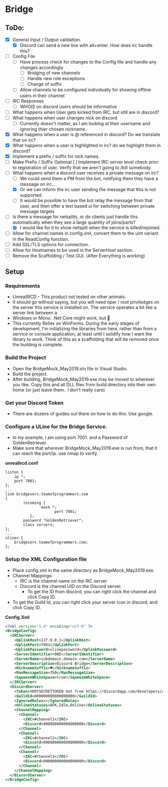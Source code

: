 # Bridge
## ToDo:
- [X] General Input / Output validation. 
  - [X] Discord can send a new line with alt+enter. How does irc handle this? 
- [ ] Config File
  - [ ] Have process check for changes to the Config file and handle any changes accordingly
    - [ ] Bridging of new channels
    - [ ] Handle new role exceptions
    - [ ] Change of suffix
  - [ ] Allow channels to be configured individually for showing offline users in their channel
- [ ] IRC Responses
  - [ ] WHOIS on discord users should be informative
- [ ] What happens when User gets kicked from IRC, but still are in discord?
- [ ] What happens when user changes nick on discord
  - [ ] Currently doesn't matter, as I am looking at their username and ignoring thier chosen nickname.
- [X] What happens when a user is @ referenced in discord? Do we translate that on irc?
- [X] What happens when a user is highlighted in irc? do we highlight them in discord?
- [X] Implement a prefix / suffix for nick names.
- [ ] Make Prefix / Suffix Optional
     [ ] Implement IRC server level check prior to registration of user. Verify that we aren't going to /kill somebody. 
- [ ] What happens when a discord user receives a private message on irc?
  - [ ] We could send them a PM from the bot, notifying them they have a message on irc...
  - [X] Or we can inform the irc user sending the message that this is not supported.
  - [ ] It would be possible to have the bot relay the message from that user, and then offer a text based ui for switching between private message targets
- [ ] Is there a message for netsplits, or do clients just handle this automatically when they see a large quantity of joins/parts? 
  - [X] I would like for it to show netsplit when the service is killed/rejoined. 
- [ ] Allow for channel names in config.xml, convert them to the uint variant in the ReadConfig function. 
- [ ] Add SSL/TLS options for connection.
- [ ] Allow for Hostnames to be used in the ServerHost section. 
- [ ] Remove the Scaffolding / Test GUI. (After Everything is working)
## Setup
### Requirements
* UnrealIRCD - This product not tested on other animals. 
* It should go without saying, but you will need oper / root priviledges on the server this service is installed on. The service operates a bit like a server link between a 
* Windows or Mono. .Net Core might work, but 🤷
* This currently Relies on WinForms. During the early stages of development, I'm initializing the libraries from here, rather than from a service or console application, at least until I solidify how I want the library to work. Think of this as a scaffolding that will be removed once the building is complete. 

### Build the Project
* Open the BridgeMock_May2019.sln file in Visual Studio.
* Build the project.
* After building, BridgeMock_May2019.exe may be moved to wherever you like. Copy this and all DLL files from build directory into their own home (or just leave them.. I don't really care) 

### Get your Discord Token
* There are dozens of guides out there on how to do this. Use google. 

### Configure a ULine for the Bridge Service. 
* In my example, I am using port 7001. and a Password of GoldenRetriever. 
* Make sure that wherever BridgeMock_May2019.exe is run from, that it can reach the port/ip. use nmap to verify. 

**unrealircd.conf**
```
listen { 
	ip *;
	port 7001;
};
... 
link bridgeserv.teamofprogrammers.com
{
        incoming {
                mask *;
		              port 7001;
	       };
        password "GoldenRetriever";
        class servers;
};
...
ulines { 
	bridgeserv.teamofprogrammers.com;
};

```


### Setup the XML Configuration file
*  Place config.xml in the same directory as BridgeMock_May2019.exe.
* Channel Mappings:
  * IRC is the channel name on the IRC server
  * Discord is the channel UID on the Discord server.
    * To get the ID from discord, you can right click the channel and click Copy ID. 
* To get the Guild Id, you can right click your server icon in discord, and click Copy ID.

**Config.Xml**
```XML
<?xml version="1.0" encoding="utf-8" ?>    
<BridgeConfig>
  <IRCServer>
    <UplinkHost>127.0.0.1</UplinkHost>
    <UplinkPort>7001</UplinkPort>
    <UplinkPassword>ulinepassword</UplinkPassword>
    <ServerIdentifier>00E</ServerIdentifier>
    <ServerName>subdomain.domain.com</ServerName>
    <ServerDescription>Discord Bridge</ServerDescription>
    <NicknameSuffix>♥</NicknameSuffix>
    <MaxMessageSize>350</MaxMessageSize>
    <SqueezeWhiteSpace>true</SqueezeWhiteSpace>
  </IRCServer>
  <DiscordServer>
    <Token>VERYSECRETTOKEN Get from https://discordapp.com/developers/applications/ </Token>
    <GuildId>000000000000000000</GuildId>
    <IgnoredRoles></IgnoredRoles>
    <OnlineStatuses>AFK,Idle,Online</OnlineStatuses>
    <ChannelMapping>
      <Channel>
        <IRC>#channel1</IRC>
        <Discord>000000000000000000</Discord>
      </Channel>
      <Channel>
        <IRC>#channel2</IRC>
        <Discord>000000000000000000</Discord>
      </Channel>
      <Channel>
        <IRC>#channel3</IRC>
        <Discord>000000000000000000</Discord>
      </Channel>      
    </ChannelMapping>
  </DiscordServer>
</BridgeConfig>
```
